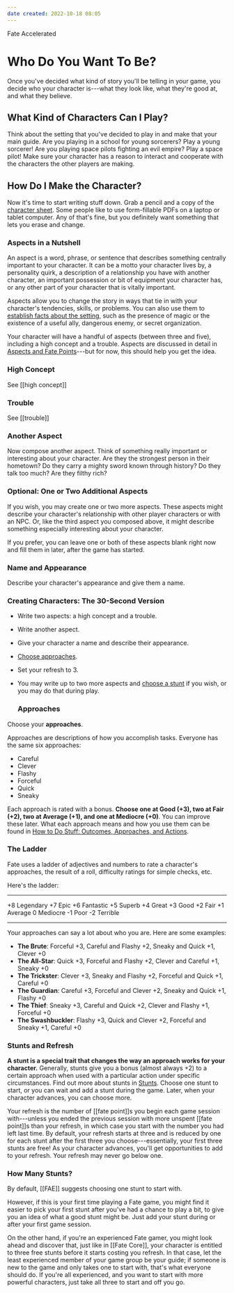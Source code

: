 ```yaml
---
date created: 2022-10-18 08:05
---
```


Fate Accelerated

# Who Do You Want To Be?

Once you've decided what kind of story you'll be telling in your game, you decide who your character is---what they look like, what they're good at, and what they believe.

## What Kind of Characters Can I Play?

Think about the setting that you've decided to play in and make that your main guide. Are you playing in a school for young sorcerers? Play a young sorcerer! Are you playing space pilots fighting an evil empire? Play a space pilot! Make sure your character has a reason to interact and cooperate with the characters the other players are making.

## How Do I Make the Character?

Now it's time to start writing stuff down. Grab a pencil and a copy of the [character sheet](http://www.evilhat.com/home/fate-core-downloads/ "Download a Character Sheet from Evil Hat"). Some people like to use form-fillable PDFs on a laptop or tablet computer. Any of that's fine, but you definitely want something that lets you erase and change.

### Aspects in a Nutshell

An aspect is a word, phrase, or sentence that describes something centrally important to your character. It can be a motto your character lives by, a personality quirk, a description of a relationship you have with another character, an important possession or bit of equipment your character has, or any other part of your character that is vitally important.

Aspects allow you to change the story in ways that tie in with your character's tendencies, skills, or problems. You can also use them to [establish facts about the setting](../aspects-fate-points/index.html "Aspects & Fate Points"), such as the presence of magic or the existence of a useful ally, dangerous enemy, or secret organization.

Your character will have a handful of aspects (between three and five), including a high concept and a trouble. Aspects are discussed in detail in [Aspects and Fate Points](../aspects-fate-points/index.html)---but for now, this should help you get the idea.

### High Concept

See [[high concept]]

### Trouble

See [[trouble]]

### Another Aspect

Now compose another aspect. Think of something really important or interesting about your character. Are they the strongest person in their hometown? Do they carry a mighty sword known through history? Do they talk too much? Are they filthy rich?

### Optional: One or Two Additional Aspects

If you wish, you may create one or two more aspects. These aspects might describe your character's relationship with other player characters or with an NPC. Or, like the third aspect you composed above, it might describe something especially interesting about your character.

If you prefer, you can leave one or both of these aspects blank right now and fill them in later, after the game has started.

### Name and Appearance

Describe your character's appearance and give them a name.

### Creating Characters: The 30-Second Version

- Write two aspects: a high concept and a trouble.
- Write another aspect.
- Give your character a name and describe their appearance.
- [Choose approaches](../how-do-stuff-outcomes-actions-and-approaches/index.html).
- Set your refresh to 3.
- You may write up to two more aspects and [choose a  stunt](../stunts/index.html) if you wish, or you may do that during
  play.
  
  ### Approaches

Choose your **approaches**.

Approaches are descriptions of how you accomplish tasks. Everyone has the same six approaches:

- Careful
- Clever
- Flashy
- Forceful
- Quick
- Sneaky

Each approach is rated with a bonus. **Choose one at Good (+3), two at Fair (+2), two at Average (+1), and one at Mediocre (+0)**. You can improve these later. What each approach means and how you use them can be found in [How to Do Stuff: Outcomes, Approaches, and Actions](../how-do-stuff-outcomes-actions-and-approaches/index.html).

### The Ladder

Fate uses a ladder of adjectives and numbers to rate a character's approaches, the result of a roll, difficulty ratings for simple checks, etc.

Here's the ladder:

---

+8   Legendary
+7   Epic
+6   Fantastic
+5   Superb
+4   Great
+3   Good
+2   Fair
+1   Average
0    Mediocre
-1   Poor
-2   Terrible

---

Your approaches can say a lot about who you are. Here are some examples:

- **The Brute**:  Forceful +3, Careful and Flashy +2, Sneaky and Quick +1, Clever +0
- **The All-Star**:  Quick +3, Forceful and Flashy +2, Clever and Careful +1, Sneaky +0
- **The Trickster**:  Clever +3, Sneaky and Flashy +2, Forceful and Quick +1, Careful +0
- **The Guardian**:  Careful +3, Forceful and Clever +2, Sneaky and Quick +1, Flashy +0
- **The Thief**:  Sneaky +3, Careful and Quick +2, Clever and Flashy +1, Forceful +0
- **The Swashbuckler**:  Flashy +3, Quick and Clever +2, Forceful and Sneaky +1, Careful +0

### Stunts and Refresh

**A stunt is a special trait that changes the way an approach works for your character.** Generally, stunts give you a bonus (almost always +2) to a certain approach when used with a particular action under specific circumstances. Find out more about stunts in [Stunts](../stunts/index.html "Stunts"). Choose one stunt to start, or you can wait and add a stunt during the game. Later, when your character advances, you can choose more.

Your refresh is the number of [[fate point]]s you begin each game session with---unless you ended the previous session with more unspent [[fate point]]s than your refresh, in which case you start with the number you had left last time. By default, your refresh starts at three and is reduced by one for each stunt after the first three you choose---essentially, your first three stunts are free! As your character advances, you'll get opportunities to add to your refresh. Your refresh may never go below one.

### How Many Stunts?

By default, [[FAE]] suggests choosing one stunt to start with.

However, if this is your first time playing a Fate game, you might find it easier to pick your first stunt after you've had a chance to play a bit, to give you an idea of what a good stunt might be. Just add your stunt during or after your first game session.

On the other hand, if you're an experienced Fate gamer, you might look ahead and discover that, just like in [[Fate Core]], your character is entitled to three free stunts before it starts costing you refresh. In that case, let the least experienced member of your game group be your guide; if someone is new to the game and only takes one to start with, that's what everyone should do. If you're all experienced, and you want to start with more powerful characters, just take all three to start and off you go.